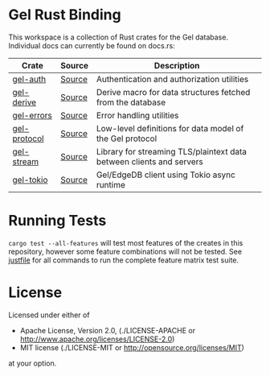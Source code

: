 Gel Rust Binding
===================

This workspace is a collection of Rust crates for the Gel database. Individual
docs can currently be found on docs.rs:

| Crate | Source | Description |
|-------|--------|-------------|
| [gel-auth](https://docs.rs/gel-auth) | [Source](https://github.com/edgedb/edgedb-rust/tree/main/gel-auth) | Authentication and authorization utilities |
| [gel-derive](https://docs.rs/gel-derive) | [Source](https://github.com/edgedb/edgedb-rust/tree/main/gel-derive) | Derive macro for data structures fetched from the database |
| [gel-errors](https://docs.rs/gel-errors) | [Source](https://github.com/edgedb/edgedb-rust/tree/main/gel-errors) | Error handling utilities |
| [gel-protocol](https://docs.rs/gel-protocol) | [Source](https://github.com/edgedb/edgedb-rust/tree/main/gel-protocol) | Low-level definitions for data model of the Gel protocol |
| [gel-stream](https://docs.rs/gel-stream) | [Source](https://github.com/edgedb/edgedb-rust/tree/main/gel-stream) | Library for streaming TLS/plaintext data between clients and servers |
| [gel-tokio](https://docs.rs/gel-tokio) | [Source](https://github.com/edgedb/edgedb-rust/tree/main/gel-tokio) | Gel/EdgeDB client using Tokio async runtime |

Running Tests
=============

`cargo test --all-features` will test most features of the creates in this
repository, however some feature combinations will not be tested. See
[justfile](./justfile) for all commands to run the complete feature matrix test
suite.

License
=======

Licensed under either of

* Apache License, Version 2.0,
  (./LICENSE-APACHE or http://www.apache.org/licenses/LICENSE-2.0)
* MIT license (./LICENSE-MIT or http://opensource.org/licenses/MIT)

at your option.
